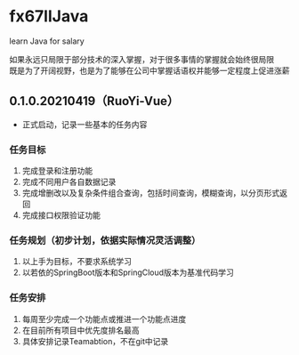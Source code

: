 # fx67llJava
learn Java for salary

如果永远只局限于部分技术的深入掌握，对于很多事情的掌握就会始终很局限  
既是为了开阔视野，也是为了能够在公司中掌握话语权并能够一定程度上促进涨薪

## 0.1.0.20210419（RuoYi-Vue）
* 正式启动，记录一些基本的任务内容

### 任务目标
1. 完成登录和注册功能
2. 完成不同用户各自数据记录
3. 完成增删改以及复杂条件组合查询，包括时间查询，模糊查询，以分页形式返回
4. 完成接口权限验证功能

### 任务规划（初步计划，依据实际情况灵活调整）
1. 以上手为目标，不要求系统学习
2. 以若依的SpringBoot版本和SpringCloud版本为基准代码学习

### 任务安排
1. 每周至少完成一个功能点或推进一个功能点进度
2. 在目前所有项目中优先度排名最高
3. 具体安排记录Teamabtion，不在git中记录